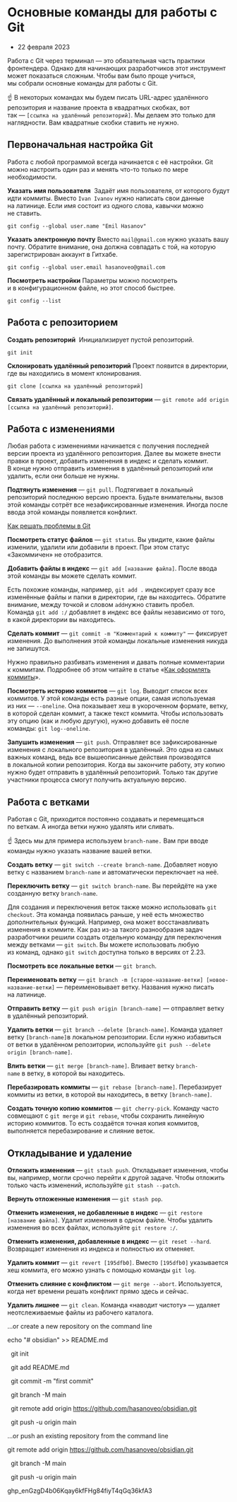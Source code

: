 # Основные команды для работы с Git

- 22 февраля 2023


Работа с Git через терминал — это обязательная часть практики фронтендера. Однако для начинающих разработчиков этот инструмент может показаться сложным. Чтобы вам было проще учиться, мы собрали основные команды для работы с Git.

☝ В некоторых командах мы будем писать URL-адрес удалённого репозитория и название проекта в квадратных скобках, вот так — `[ссылка на удалённый репозиторий]`. Мы делаем это только для наглядности. Вам квадратные скобки ставить не нужно.

## Первоначальная настройка Git

Работа с любой программой всегда начинается с её настройки. Git можно настроить один раз и менять что-то только по мере необходимости.

**Указать имя пользователя** 
Задаёт имя пользователя, от которого будут идти коммиты. Вместо `Ivan Ivanov` нужно написать свои данные на латинице. Если имя состоит из одного слова, кавычки можно не ставить.
```
git config --global user.name "Emil Hasanov"
```


**Указать электронную почту**
Вместо `mail@gmail.com` нужно указать вашу почту. Обратите внимание, она должна совпадать с той, на которую зарегистрирован аккаунт в Гитхабе.
```
git config --global user.email hasanoveo@gmail.com
```

**Посмотреть настройки**
Параметры можно посмотреть и в конфигурационном файле, но этот способ быстрее.
```
git config --list
```

## Работа с репозиторием

**Создать репозиторий** 
Инициализирует пустой репозиторий.
```
git init
```

**Склонировать удалённый репозиторий** Проект появится в директории, где вы находились в момент клонирования.
```
git clone [ссылка на удалённый репозиторий]
```

**Связать удалённый и локальный репозитории** — `git remote add origin [ссылка на удалённый репозиторий]`.

## Работа с изменениями

Любая работа с изменениями начинается с получения последней версии проекта из удалённого репозитория. Далее вы можете внести правки в проект, добавить изменения в индекс и сделать коммит. В конце нужно отправить изменения в удалённый репозиторий или удалить, если они больше не нужны.

**Подтянуть изменения** — `git pull`. Подтягивает в локальный репозиторий последнюю версию проекта. Будьте внимательны, вызов этой команды сотрёт все незафиксированные изменения. Иногда после ввода этой команды появляется конфликт.

[Как решать проблемы в Git](https://htmlacademy.ru/blog/git/first-aid-git)

**Посмотреть статус файлов** — `git status`. Вы увидите, какие файлы изменили, удалили или добавили в проект. При этом статус «Закоммичен» не отобразится.

**Добавить файлы в индекс** — `git add [название файла]`. После ввода этой команды вы можете сделать коммит.

Есть похожие команды, например, `git add .` индексирует сразу все изменённые файлы и папки в директории, где вы находитесь. Обратите внимание, между точкой и словом `add`нужно ставить пробел. Команда `git add :/` добавляет в индекс все файлы независимо от того, в какой директории вы находитесь.

**Сделать коммит** — `git commit -m "Комментарий к коммиту"` — фиксирует изменения. До выполнения этой команды локальные изменения никуда не запишутся.

Нужно правильно разбивать изменения и давать полные комментарии к коммитам. Подробнее об этом читайте в статье «[Как оформлять коммиты](https://habrahabr.ru/company/Voximplant/blog/276695/)».

**Посмотреть историю коммитов** — `git log`. Выводит список всех коммитов. У этой команды есть разные опции, самая используемая из них — `--oneline`. Она показывает хеш в укороченном формате, ветку, в которой сделан коммит, а также текст коммита. Чтобы использовать эту опцию (как и любую другую), нужно добавить её после команды: `git log--oneline`.

**Запушить изменения** — `git push`. Отправляет все зафиксированные изменения с локального репозитория в удалённый. Это одна из самых важных команд, ведь все вышеописанные действия производятся в локальной копии репозитория. Когда вы закончите работу, эту копию нужно будет отправить в удалённый репозиторий. Только так другие участники процесса смогут получить актуальную версию.

## Работа с ветками

Работая с Git, приходится постоянно создавать и перемещаться по веткам. А иногда ветки нужно удалять или сливать.

☝ Здесь мы для примера используем `branch-name.` Вам при вводе команды нужно указать название вашей ветки.

**Создать ветку** — `git switch --create branch-name`. Добавляет новую ветку с названием `branch-name` и автоматически переключает на неё.

**Переключить ветку** — `git switch branch-name`. Вы перейдёте на уже созданную ветку `branch-name`.

Для создания и переключения веток также можно использовать `git checkout`. Эта команда появилась раньше, у неё есть множество дополнительных функций. Например, она может восстанавливать изменения в коммите. Как раз из-за такого разнообразия задач разработчики решили создать отдельную команду для переключения между ветками — `git switch`. Вы можете использовать любую из команд, однако `git switch` доступна только в версиях от 2.23.

**Посмотреть все локальные ветки** — `git branch`.

**Переименовать ветку** — `git branch -m [старое-название-ветки] [новое-название-ветки]` — переименовывает ветку. Названия нужно писать на латинице.

**Отправить ветку** — `git push origin [branch-name]` — отправляет ветку в удалённый репозиторий.

**Удалить ветки** — `git branch --delete [branch-name]`. Команда удаляет ветку `[branch-name]`в локальном репозитории. Если нужно избавиться от ветки в удалённом репозитории, используйте `git push --delete origin [branch-name]`.

**Влить ветки** — `git merge [branch-name]`. Вливает ветку `branch-name` в ветку, в которой вы находитесь.

**Перебазировать коммиты** — `git rebase [branch-name]`. Перебазирует коммиты из ветки, в которой вы находитесь, в ветку `[branch-name]`.

**Создать точную копию коммитов** — `git cherry-pick`. Команду часто совмещают с `git merge` и `git rebase`, чтобы сохранить линейную историю коммитов. То есть создаётся точная копия коммитов, выполняется перебазирование и слияние веток.

## Откладывание и удаление

**Отложить изменения** — `git stash push`. Откладывает изменения, чтобы вы, например, могли срочно перейти к другой задаче. Чтобы отложить только часть изменений, используйте `git stash --patch`.

**Вернуть отложенные изменения** — `git stash pop`.

**Отменить изменения, не добавленные в индекс** — `git restore [название файла]`. Удалит изменения в одном файле. Чтобы удалить изменения во всех файлах, используйте `git restore :/`.

**Отменить изменения, добавленные в индекс** — `git reset --hard`. Возвращает изменения из индекса и полностью их отменяет.

**Удалить коммит** — `git revert [195dfb0]`. Вместо `[195dfb0]` указывается хеш коммита, его можно узнать с помощью команды `git log`.

**Отменить слияние с конфликтом** — `git merge --abort`. Используется, когда нет времени решать конфликт прямо здесь и сейчас.

**Удалить лишнее** — `git clean`. Команда «наводит чистоту» — удаляет неотслеживаемые файлы из рабочего каталога.







…or create a new repository on the command line

  

echo "# obsidian" >> README.md

  git init

  git add README.md

  git commit -m "first commit"

  git branch -M main

  git remote add origin https://github.com/hasanoveo/obsidian.git

  git push -u origin main

…or push an existing repository from the command line

  

git remote add origin https://github.com/hasanoveo/obsidian.git

  git branch -M main

  git push -u origin main

  

  

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